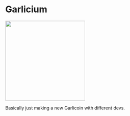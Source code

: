 # Garlicium

<img src="https://raw.githubusercontent.com/westminsterflip/Garlicium/master/Garlicium.png" width="250px" height="250px">

Basically just making a new Garlicoin with different devs.
